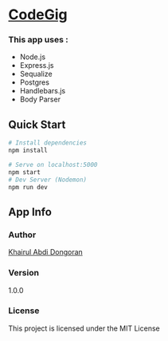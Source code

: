 # [CodeGig](https://13pz9.sse.codesandbox.io/ "Live Demo")

### This app uses :
- Node.js
- Express.js
- Sequalize 
- Postgres
- Handlebars.js
- Body Parser

## Quick Start

``` bash
# Install dependencies
npm install

# Serve on localhost:5000
npm start
# Dev Server (Nodemon)
npm run dev
```

## App Info

### Author

[Khairul Abdi Dongoran](https://khairul-abdi.github.io/portfolio/ "My Portfolio")

### Version

1.0.0

### License

This project is licensed under the MIT License
